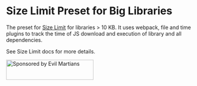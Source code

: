 # Size Limit Preset for Big Libraries

The preset for [Size Limit] for libraries > 10 KB. It uses
webpack, file and time plugins to track the time of JS download and execution
of library and all dependencies.

See Size Limit docs for more details.

[Size Limit]: https://github.com/ai/size-limit/

<a href="https://evilmartians.com/?utm_source=size-limit">
  <img src="https://evilmartians.com/badges/sponsored-by-evil-martians.svg"
       alt="Sponsored by Evil Martians" width="236" height="54">
</a>
